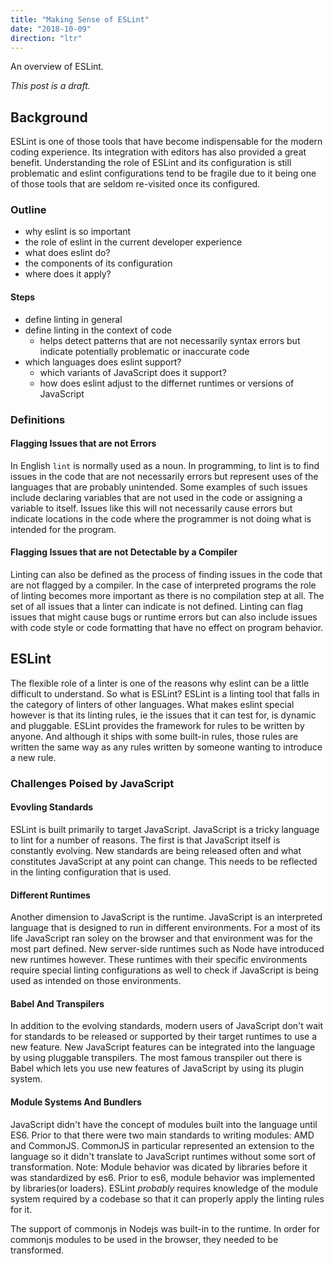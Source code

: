 ```yaml
---
title: "Making Sense of ESLint"
date: "2018-10-09"
direction: "ltr"
---
```


An overview of ESLint.
<!-- end -->

*This post is a draft.*

## Background

ESLint is one of those tools that have become indispensable for the modern
coding experience. Its integration with editors has also provided a great
benefit. Understanding the role of ESLint and its configuration is still
problematic and eslint configurations tend to be fragile due to it being one of
those tools that are seldom re-visited once its configured.

### Outline

- why eslint is so important
- the role of eslint in the current developer experience
- what does eslint do?
- the components of its configuration
- where does it apply?

#### Steps

- define linting in general
- define linting in the context of code
  - helps detect patterns that are not necessarily syntax errors but indicate
    potentially problematic or inaccurate code
- which languages does eslint support?
  - which variants of JavaScript does it support?
  - how does eslint adjust to the differnet runtimes or versions of JavaScript

### Definitions

#### Flagging Issues that are not Errors

In English `lint` is normally used as a noun. In programming, to lint is to
find issues in the code that are not necessarily errors but represent uses of
the languages that are probably unintended. Some examples of such issues
include declaring variables that are not used in the code or assigning a
variable to itself. Issues like this will not necessarily cause errors but
indicate locations in the code where the programmer is not doing what is
intended for the program.

#### Flagging Issues that are not Detectable by a Compiler

Linting can also be defined as the process of finding issues in the code that
are not flagged by a compiler. In the case of interpreted programs the role
of linting becomes more important as there is no compilation step at all. The
set of all issues that a linter can indicate is not defined. Linting can flag
issues that might cause bugs or runtime errors but can also include issues with
code style or code formatting that have no effect on program behavior.

## ESLint

The flexible role of a linter is one of the reasons why eslint can be a little
difficult to understand. So what is ESLint? ESLint is a linting tool that falls
in the category of linters of other languages. What makes eslint special
however is that its linting rules, ie the issues that it can test for, is
dynamic and pluggable. ESLint provides the framework for rules to be written by
anyone. And although it ships with some built-in rules, those rules are written
the same way as any rules written by someone wanting to introduce a new rule.

### Challenges Poised by JavaScript

#### Evovling Standards

ESLint is built primarily to target JavaScript. JavaScript is a tricky language
to lint for a number of reasons. The first is that JavaScript itself is
constantly evolving. New standards are being released often and what
constitutes JavaScript at any point can change. This needs to be reflected in
the linting configuration that is used.

#### Different Runtimes

Another dimension to JavaScript is the runtime. JavaScript is an interpreted
language that is designed to run in different environments. For a most of its
life JavaScript ran soley on the browser and that environment was for the most
part defined. New server-side runtimes such as Node have introduced new
runtimes however. These runtimes with their specific environments require
special linting configurations as well to check if JavaScript is being used as
intended on those environments.

#### Babel And Transpilers

In addition to the evolving standards, modern users of JavaScript don't wait
for standards to be released or supported by their target runtimes to use a new
feature. New JavaScript features can be integrated into the language by using
pluggable transpilers. The most famous transpiler out there is Babel which lets
you use new features of JavaScript by using its plugin system.

#### Module Systems And Bundlers

JavaScript didn't have the concept of modules built into the language until
ES6. Prior to that there were two main standards to writing modules: AMD and
CommonJS. CommonJS in particular represented an extension to the language so it
didn't translate to JavaScript runtimes without some sort of transformation.
Note: Module behavior was dicated by libraries before it was standardized by
es6.  Prior to es6, module behavior was implemented by libraries(or loaders).
ESLint *probably* requires knowledge of the module system required by a
codebase so that it can properly apply the linting rules for it.

The support of commonjs in Nodejs was built-in to the runtime. In order
for commonjs modules to be used in the browser, they needed to be transformed.
